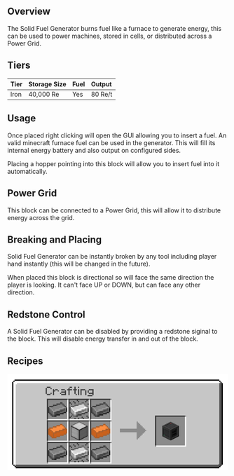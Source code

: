 ## Overview

The Solid Fuel Generator burns fuel like a furnace to generate energy,
this can be used to power machines, stored in cells, or distributed
across a Power Grid.

## Tiers

| Tier | Storage Size | Fuel | Output  |
|:-----|:-------------|:-----|:--------|
| Iron | 40,000 Re    | Yes  | 80 Re/t |


## Usage

Once placed right clicking will open the GUI allowing you to insert a
fuel. An valid minecraft furnace fuel can be used in the generator. This
will fill its internal energy battery and also output on configured
sides.

Placing a hopper pointing into this block will allow you to insert fuel
into it automatically.

## Power Grid

This block can be connected to a Power Grid, this will allow it to distribute energy across the grid.

## Breaking and Placing

Solid Fuel Generator can be instantly broken by any tool including
player hand instantly (this will be changed in the future).

When placed this block is directional so will face the same direction
the player is looking. It can't face UP or DOWN, but can face any other
direction.

## Redstone Control

A Solid Fuel Generator can be disabled by providing a redstone siginal
to the block. This will disable energy transfer in and out of the block.


## Recipes

![Solid Fuel Generator Recipe](/assets/craftory-tech/crafting/iron_solid_fuel_generator.png)
